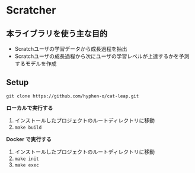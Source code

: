 # Scratcher

## 本ライブラリを使う主な目的

- Scratchユーザの学習データから成長過程を抽出
- Scratchユーザの成長過程から次にユーザの学習レベルが上達するかを予測するモデルを作成

## Setup

`git clone https://github.com/hyphen-o/cat-leap.git`

**ローカルで実行する**

1. インストールしたプロジェクトのルートディレクトリに移動
2. `make build`

**Docker で実行する**

1. インストールしたプロジェクトのルートディレクトリに移動
2. `make init`
3. `make exec`
